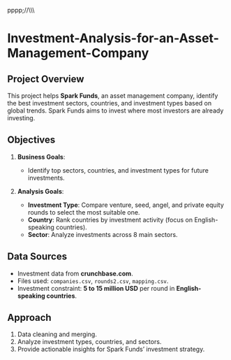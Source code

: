 pppp;/\/\\\\\
# Investment-Analysis-for-an-Asset-Management-Company

## Project Overview

This project helps **Spark Funds**, an asset management company, identify the best investment sectors, countries, and investment types based on global trends. Spark Funds aims to invest where most investors are already investing.

## Objectives

1. **Business Goals**:
   - Identify top sectors, countries, and investment types for future investments.
   
2. **Analysis Goals**:
   - **Investment Type**: Compare venture, seed, angel, and private equity rounds to select the most suitable one.
   - **Country**: Rank countries by investment activity (focus on English-speaking countries).
   - **Sector**: Analyze investments across 8 main sectors.

## Data Sources

- Investment data from **crunchbase.com**.
- Files used: `companies.csv`, `rounds2.csv`, `mapping.csv`.
- Investment constraint: **5 to 15 million USD** per round in **English-speaking countries**.

## Approach

1. Data cleaning and merging.
2. Analyze investment types, countries, and sectors.
3. Provide actionable insights for Spark Funds’ investment strategy.


